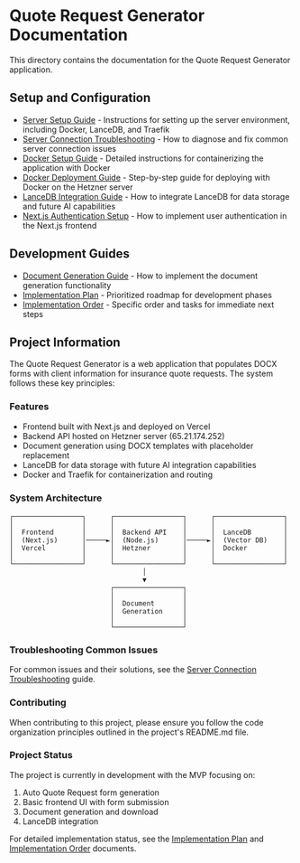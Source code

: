 # Quote Request Generator Documentation

This directory contains the documentation for the Quote Request Generator application.

## Setup and Configuration

- [Server Setup Guide](server-setup-guide.md) - Instructions for setting up the server environment, including Docker, LanceDB, and Traefik
- [Server Connection Troubleshooting](server-connection-troubleshooting.md) - How to diagnose and fix common server connection issues
- [Docker Setup Guide](docker-setup-guide.md) - Detailed instructions for containerizing the application with Docker
- [Docker Deployment Guide](docker-deployment.md) - Step-by-step guide for deploying with Docker on the Hetzner server
- [LanceDB Integration Guide](lancedb-integration.md) - How to integrate LanceDB for data storage and future AI capabilities
- [Next.js Authentication Setup](nextjs-auth-setup.md) - How to implement user authentication in the Next.js frontend

## Development Guides

- [Document Generation Guide](document-generation-guide.md) - How to implement the document generation functionality
- [Implementation Plan](implementation-plan.md) - Prioritized roadmap for development phases
- [Implementation Order](implementation-order.md) - Specific order and tasks for immediate next steps

## Project Information

The Quote Request Generator is a web application that populates DOCX forms with client information for insurance quote requests. The system follows these key principles:

### Features

- Frontend built with Next.js and deployed on Vercel
- Backend API hosted on Hetzner server (65.21.174.252)
- Document generation using DOCX templates with placeholder replacement
- LanceDB for data storage with future AI integration capabilities
- Docker and Traefik for containerization and routing

### System Architecture

```
┌─────────────────┐      ┌─────────────────┐      ┌─────────────────┐
│                 │      │                 │      │                 │
│  Frontend       │      │  Backend API    │      │  LanceDB        │
│  (Next.js)      │─────►│  (Node.js)      │─────►│  (Vector DB)    │
│  Vercel         │      │  Hetzner        │      │  Docker         │
│                 │      │                 │      │                 │
└─────────────────┘      └─────────────────┘      └─────────────────┘
                                 │
                                 ▼
                         ┌─────────────────┐
                         │                 │
                         │  Document       │
                         │  Generation     │
                         │                 │
                         └─────────────────┘
```

### Troubleshooting Common Issues

For common issues and their solutions, see the [Server Connection Troubleshooting](server-connection-troubleshooting.md) guide.

### Contributing

When contributing to this project, please ensure you follow the code organization principles outlined in the project's README.md file.

### Project Status

The project is currently in development with the MVP focusing on:

1. Auto Quote Request form generation
2. Basic frontend UI with form submission
3. Document generation and download
4. LanceDB integration

For detailed implementation status, see the [Implementation Plan](implementation-plan.md) and [Implementation Order](implementation-order.md) documents. 